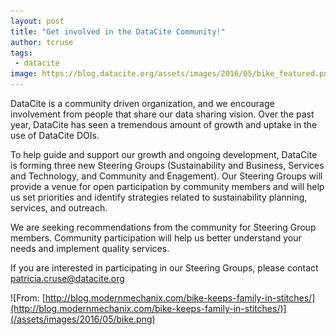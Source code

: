 ```yaml
---
layout: post
title: "Get involved in the DataCite Community!"
author: tcruse
tags:
 - datacite
image: https://blog.datacite.org/assets/images/2016/05/bike_featured.png
---
```


DataCite is a community driven organization, and we encourage involvement from people that share our data sharing vision. Over the past year, DataCite has seen a tremendous amount of growth and uptake in the use of DataCite DOIs.

To help guide and support our growth and ongoing development, DataCite is forming three new Steering Groups (Sustainability and Business, Services and Technology, and Community and Enagement). Our Steering Groups will provide a venue for open participation by community members and will help us set priorities and identify strategies related to sustainability planning, services, and outreach.

We are seeking recommendations from the community for Steering Group members. Community participation will help us better understand your needs and implement quality services.

If you are interested in participating in our Steering Groups, please contact [patricia.cruse@datacite.org](mailto:support@datacite.org)

![From: [http://blog.modernmechanix.com/bike-keeps-family-in-stitches/](http://blog.modernmechanix.com/bike-keeps-family-in-stitches/)](/assets/images/2016/05/bike.png)
